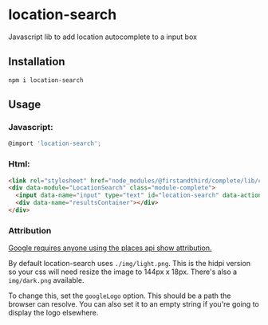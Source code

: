 location-search
===============

Javascript lib to add location autocomplete to a input box

## Installation

```
npm i location-search
```

## Usage

### Javascript:
```js
@import 'location-search';
```

### Html:
```html
<link rel="stylesheet" href="node_modules/@firstandthird/complete/lib/complete.css"/>
<div data-module="LocationSearch" class="module-complete">
  <input data-name="input" type="text" id="location-search" data-action="search" data-action-type="input" />
  <div data-name="resultsContainer"></div>
</div>
```

### Attribution

[Google requires anyone using the places api show attribution.](https://developers.google.com/places/web-service/policies#logo_requirements)

By default location-search uses `./img/light.png`. This is the hidpi version so your css will need resize the image to 144px x 18px. There's also a `img/dark.png` available.

To change this, set the `googleLogo` option. This should be a path the browser can resolve. You can also set it to an empty string if you're going to display the logo elsewhere.

